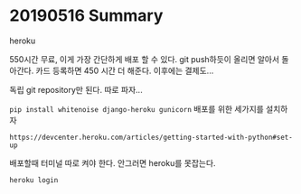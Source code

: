 # 20190516 Summary

heroku

550시간 무료, 이게 가장 간단하게 배포 할 수 있다. git push하듯이 올리면 알아서 돌아간다. 카드 등록하면 450 시간 더 해준다. 이후에는 결제도...

독립 git repository만 된다. 따로 파자...

`pip install whitenoise django-heroku gunicorn` 배포를 위한 세가지를 설치하자

`https://devcenter.heroku.com/articles/getting-started-with-python#set-up`

배포할때 터미널 따로 켜야 한다. 안그러면 heroku를 못잡는다.

`heroku login`
